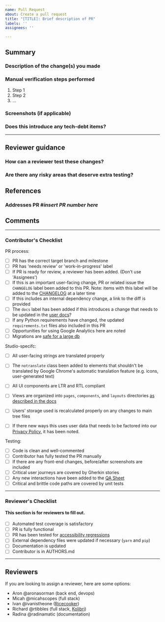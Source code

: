 ```yaml
---
name: Pull Request
about: Create a pull request
title: "[TITLE]: Brief description of PR"
labels: ''
assignees: ''

---
```

<!-- Please remove any unused sections.

Note that anything written between these symbols will not appear in the actual, published PR. They serve as instructions for filling out this template. You may want to use the 'preview' tab above this textbox to verify formatting before submitting.
-->

## Summary
### Description of the change(s) you made

### Manual verification steps performed
1. Step 1
2. Step 2
3. ...

### Screenshots (if applicable)
<!-- If not applicable, please delete this section -->

### Does this introduce any tech-debt items?
<!-- List anything that will need to be addressed later -->
___
## Reviewer guidance
### How can a reviewer test these changes?
<!-- If not applicable, please delete this section -->


### Are there any risky areas that deserve extra testing?
<!-- If not applicable, please delete this section -->


## References
<!--
Additional, helpful things to add in this section:
 * links to mockups or specs for new features
 * links to the diffs for any dependency updates, e.g. in iceqube or the perseus plugin
-->
### Addresses PR #_insert PR number here_

## Comments
<!-- Additional comments may be added here -->

----

### Contributor's Checklist
<!-- After saving the PR, come through to tick off completed checklist items. Delete any sections that are not applicable to your PR -->

PR process:

- [ ] PR has the correct target branch and milestone
- [ ] PR has 'needs review' or 'work-in-progress' label
- [ ] If PR is ready for review, a reviewer has been added. (Don't use 'Assignees')
- [ ] If this is an important user-facing change, PR or related issue the `CHANGELOG` label been added to this PR. Note: items with this label will be added to the [CHANGELOG](https://github.com/learningequality/studio/blob/master/CHANGELOG.md) at a later time
- [ ] If this includes an internal dependency change, a link to the diff is provided
- [ ] The `docs` label has been added if this introduces a change that needs to be updated in the [user docs](https://kolibri-studio.readthedocs.io/en/latest/index.html)?
- [ ] If any Python requirements have changed, the updated `requirements.txt` files also included in this PR
- [ ] Opportunities for using Google Analytics here are noted
- [ ] Migrations are [safe for a large db](https://www.braintreepayments.com/blog/safe-operations-for-high-volume-postgresql/)

Studio-specifc:

- [ ] All user-facing strings are translated properly
- [ ] The `notranslate` class been added to elements that shouldn't be translated by Google Chrome's automatic translation feature (e.g. icons, user-generated text)
- [ ] All UI components are LTR and RTL compliant
- [ ] Views are organized into `pages`, `components`, and `layouts` directories [as described in the docs](https://github.com/learningequality/studio/blob/vue-refactor/docs/architecture.md#where-does-the-frontend-code-live)
- [ ] Users' storage used is recalculated properly on any changes to main tree files
- [ ] If there new ways this uses user data that needs to be factored into our [Privacy Policy](https://github.com/learningequality/studio/tree/master/contentcuration/contentcuration/templates/policies/text), it has been noted.


Testing:

- [ ] Code is clean and well-commented
- [ ] Contributor has fully tested the PR manually
- [ ] If there are any front-end changes, before/after screenshots are included
- [ ] Critical user journeys are covered by Gherkin stories
- [ ] Any new interactions have been added to the [QA Sheet](https://docs.google.com/spreadsheets/d/1HF4Gy6rb_BLbZoNkZEWZonKFBqPyVEiQq4Ve6XgIYmQ/edit#gid=0)
- [ ] Critical and brittle code paths are covered by unit tests
___

### Reviewer's Checklist
#### This section is for reviewers to fill out.

- [ ] Automated test coverage is satisfactory
- [ ] PR is fully functional
- [ ] PR has been tested for [accessibility regressions](http://kolibri-dev.readthedocs.io/en/develop/manual_testing.html#accessibility-a11y-testing)
- [ ] External dependency files were updated if necessary (`yarn` and `pip`)
- [ ] Documentation is updated
- [ ] Contributor is in AUTHORS.md

---

## Reviewers

If you are looking to assign a reviewer, here are some options:
- Aron @aronasorman (back end, devops)
- Micah @micahscopes (full stack)
- Ivan @ivanistheone ([Ricecooker](https://github.com/learningequality/ricecooker))
- Richard @rtibbles (full stack, [Kolibri](https://github.com/learningequality/kolibri))
- Radina @radinamatic (documentation)
